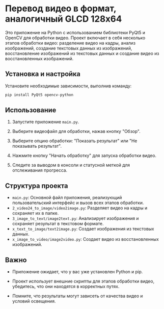 # Перевод видео в формат, аналогичный GLCD 128x64

Это приложение на Python с использованием библиотеки PyQt5 и OpenCV для обработки видео. Проект включает в себя несколько этапов обработки видео: разделение видео на кадры, анализ изображений, создание текстовых данных из изображений, восстановление изображений из текстовых данных и создание видео из восстановленных изображений.

## Установка и настройка

Установите необходимые зависимости, выполнив команду:

```bash
pip install PyQt5 opencv-python
```

## Использование

1. Запустите приложение `main.py`.

2. Выберите видеофайл для обработки, нажав кнопку "Обзор".

3. Выберите опцию обработки: "Показать результат" или "Не показывать результат".

4. Нажмите кнопку "Начать обработку" для запуска обработки видео.

5. Следите за выводом в консоли и статусной меткой для отслеживания прогресса.

## Структура проекта

- `main.py`: Основной файл приложения, реализующий пользовательский интерфейс и вызов всех этапов обработки.
- `2_video24_to_image/video2image.py`: Разделяет видео на кадры и сохраняет их в папке.
- `3_image_to_text/image2text.py`: Анализирует изображения и сохраняет результат в текстовом формате.
- `x_text_to_image/text2image.py`: Создает изображения из текстовых данных.
- `x_image_to_video/image2video.py`: Создает видео из восстановленных изображений.

## Важно

- Приложение ожидает, что у вас уже установлен Python и pip.

- Проект использует внешние скрипты для этапов обработки видео, убедитесь, что они находятся в корректных путях.

- Помните, что результаты могут зависеть от качества видео и условий освещения.



